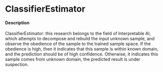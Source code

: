 # ClassifierEstimator

#### Description
ClassifierEstimator: 
this research belongs to the field of Interpretable AI, which attempts to 
decompose and rebuild the input unknown sample, and observe the obedience 
of the sample to the trained sample space. If the obedience is high, 
then it indicates that this sample is within known domain, and the prediction 
should be of high confidence. Otherwise, it indicates this sample comes from 
unknown domain, the predicted result is under suspection.